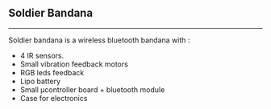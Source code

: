 ## Soldier Bandana ##
----------
Soldier bandana is a wireless bluetooth bandana with :
 - 4 IR sensors.
 - Small vibration feedback motors
 - RGB leds feedback
 - Lipo battery
 - Small µcontroller board + bluetooth module
 - Case for electronics
